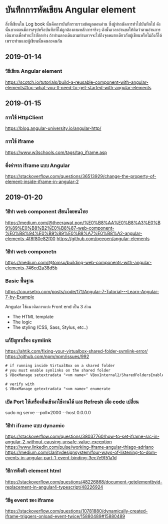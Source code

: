 # บันทึกการหัดเขียน Angular element

สิ่งที่เขียนใน Log book นั้นคือการบันทึกรวบรวมข้อมูลตอนอ่าน ซึ่งผู้ทำถนัดการทำไปบันทึกไป ดังนั้นบางตอนมีการสรุปหรือบันทึกที่ไม่ถูกต้องตามหลักการจริงๆ ดังนั้นเวลาอ่านขอให้คิดว่าตามอ่านการเดินทางเพื่อทำอะไรสักอย่าง ถ้าท่านลองเดินตามท่านอาจจะไปถึงจุดหมายเดียวกับผู้เขียนหรือไม่ถึงก็ได้ เพราะท่านและผู้เขียนนั้นคนละคนกัน


## 2019-01-14 

### วิธีเขียน Angular element

https://scotch.io/tutorials/build-a-reusable-component-with-angular-elements#toc-what-you-ll-need-to-get-started-with-angular-elements

## 2019-01-15

### การใช้ HttpClient

https://blog.angular-university.io/angular-http/

### การใช้ iframe

https://www.w3schools.com/tags/tag_iframe.asp

### ดึ่งค่าจาก iframe แบบ Angular

https://stackoverflow.com/questions/36513929/change-the-property-of-element-inside-iframe-in-angular-2


## 2019-01-20

### วิธีทำ web component เขียนโดยคนไทย

https://medium.com/@theerawat.pon/%E0%B8%AA%E0%B8%A3%E0%B9%89%E0%B8%B2%E0%B8%87-web-component-%E0%B8%94%E0%B9%89%E0%B8%A7%E0%B8%A2-angular-elements-4f8f80e82f00
https://github.com/peeoen/angular-elements

### วิธีทำ web componetn

https://medium.com/@tomsu/building-web-components-with-angular-elements-746cd2a38d5b

### Basic พื้นฐาน

https://coursetro.com/posts/code/171/Angular-7-Tutorial---Learn-Angular-7-by-Example


Angular ใช้แนวคิดการแบ่ง Front end เป็น 3 ส่วน

* The HTML template
* The logic
* The styling (CSS, Sass, Stylus, etc..)

### แก้ปัญหาเรื่อง symlink


https://ahtik.com/fixing-your-virtualbox-shared-folder-symlink-error/
https://github.com/npm/npm/issues/992

```txt
# if running inside VirtualBox on a shared folder
# you must enable symlinks on the shared folder
$ VBoxManage setextradata "<vm name>" VBoxInternal2/SharedFoldersEnableSymlinksCreate/<shared folder> 1

# verify with
$ VBoxManage getextradata "<vm name>" enumerate
```

### เปิด Port ให้เครื่องอื่นเข้ามาใช้งานได้ และ Refresh เมื่อ code เปลี่ยน

sudo ng serve --poll=2000 --host 0.0.0.0


### วิธีทำ iframe แบบ dynamic

https://stackoverflow.com/questions/38037760/how-to-set-iframe-src-in-angular-2-without-causing-unsafe-value-exception
https://www.linkedin.com/pulse/working-iframe-angular-thiago-adriano
https://medium.com/claritydesignsystem/four-ways-of-listening-to-dom-events-in-angular-part-1-event-binding-3ec7e9f51a1d


### วิธีการดึงตัว element html

https://stackoverflow.com/questions/48226868/document-getelementbyid-replacement-in-angular4-typescript/48226924

### วิธีดู event ของ iframe

https://stackoverflow.com/questions/10781880/dynamically-created-iframe-triggers-onload-event-twice/15880489#15880489